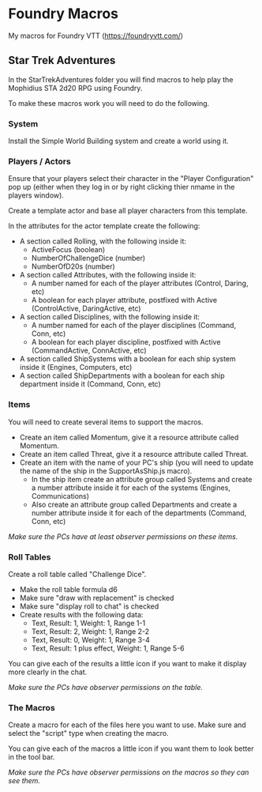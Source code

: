 # Foundry Macros

My macros for Foundry VTT (https://foundryvtt.com/)

## Star Trek Adventures

In the StarTrekAdventures folder you will find macros to help play the Mophidius STA 2d20 RPG using Foundry.

To make these macros work you will need to do the following.

### System

Install the Simple World Building system and create a world using it.

### Players / Actors

Ensure that your players select their character in the "Player Configuration" pop up (either when they log in or by right clicking thier nmame in the players window).

Create a template actor and base all player characters from this template.

In the attributes for the actor template create the following:

- A section called Rolling, with the following inside it:
  - ActiveFocus (boolean)
  - NumberOfChallengeDice (number)
  - NumberOfD20s (number)
- A section called Attributes, with the following inside it:
  - A number named for each of the player attributes (Control, Daring, etc)
  - A boolean for each player attribute, postfixed with Active (ControlActive, DaringActive, etc)
- A section called Disciplines, with the following inside it:
  - A number named for each of the player disciplines (Command, Conn, etc)
  - A boolean for each player discipline, postfixed with Active (CommandActive, ConnActive, etc)
- A section called ShipSystems with a boolean for each ship system inside it (Engines, Computers, etc)
- A section called ShipDepartments with a boolean for each ship department inside it (Command, Conn, etc)

### Items

You will need to create several items to support the macros.

- Create an item called Momentum, give it a resource attribute called Momentum.
- Create an item called Threat, give it a resource attribute called Threat.
- Create an item with the name of your PC's ship (you will need to update the name of the ship in the SupportAsShip.js macro).
  - In the ship item create an attribute group called Systems and create a number attribute inside it for each of the systems (Engines, Communications)
  - Also create an attribute group called Departments and create a number attribute inside it for each of the departments (Command, Conn, etc)

_Make sure the PCs have at least observer permissions on these items._

### Roll Tables

Create a roll table called "Challenge Dice".

- Make the roll table formula d6
- Make sure "draw with replacement" is checked
- Make sure "display roll to chat" is checked
- Create results with the following data:
  - Text, Result: 1, Weight: 1, Range 1-1
  - Text, Result: 2, Weight: 1, Range 2-2
  - Text, Result: 0, Weight: 1, Range 3-4
  - Text, Result: 1 plus effect, Weight: 1, Range 5-6

You can give each of the results a little icon if you want to make it display more clearly in the chat.

_Make sure the PCs have observer permissions on the table._

### The Macros

Create a macro for each of the files here you want to use. Make sure and select the "script" type when creating the macro.

You can give each of the macros a little icon if you want them to look better in the tool bar.

_Make sure the PCs have observer permissions on the macros so they can see them._
